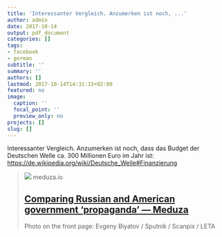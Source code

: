 ```yaml
---
title: 'Interessanter Vergleich. Anzumerken ist noch, ...'
author: admin
date: 2017-10-14
output: pdf_document
categories: []
tags:
- facebook
- german
subtitle: ''
summary: ''
authors: []
lastmod: 2017-10-14T14:31:15+02:00
featured: no
image:
  caption: ''
  focal_point: ''
  preview_only: no
projects: []
slug: []
---
```

Interessanter Vergleich. Anzumerken ist noch, dass das Budget der Deutschen Welle ca. 300 Millionen Euro im Jahr ist: https://de.wikipedia.org/wiki/Deutsche_Welle#Finanzierung
> [![](https://meduza.io/image/attachments/images/002/485/426/original/2fTbClhx9L6rIihXUdWrsQ.png)](https://meduza.io/en/short/2017/09/14/comparing-russian-and-american-government-propaganda)
> meduza.io
> ## [Comparing Russian and American government ‘propaganda’ — Meduza](https://meduza.io/en/short/2017/09/14/comparing-russian-and-american-government-propaganda)
>
>Photo on the front page: Evgeny Biyatov / Sputnik / Scanpix / LETA

